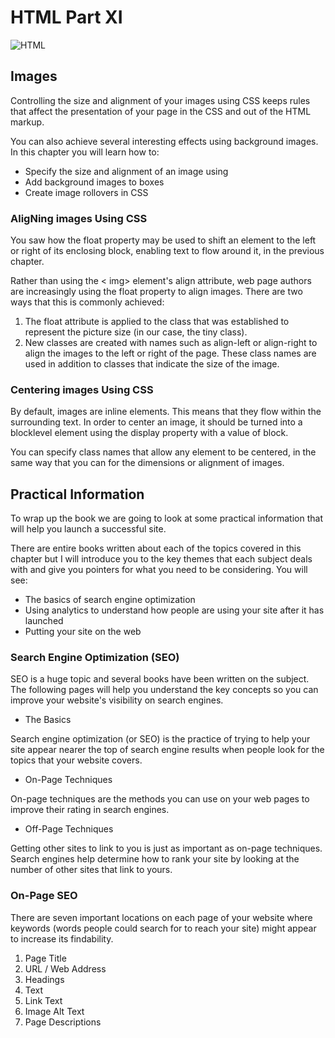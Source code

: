 # HTML Part XI
![HTML](https://i.gifer.com/77M0.gif)
## Images
Controlling the size and alignment of
your images using CSS keeps rules that
affect the presentation of your page in
the CSS and out of the HTML markup.

You can also achieve several interesting effects using
background images. In this chapter you will learn how to:
- Specify the size and alignment of an image using
- Add background images to boxes
- Create image rollovers in CSS
### AligNing images Using CSS

You saw how the float property may be used to shift an element to the left or right of its enclosing block, enabling text to flow around it, in the previous chapter.

Rather than using the < img>
element's align attribute, web
page authors are increasingly
using the float property to align
images. There are two ways that
this is commonly achieved:

1. The float attribute is applied to the class that was established to represent the picture size (in our case, the tiny class).
2. New classes are created with
names such as align-left or
align-right to align the images
to the left or right of the page.
These class names are used in
addition to classes that indicate
the size of the image.

### Centering images Using CSS

By default, images are inline
elements. This means that they
flow within the surrounding text.
In order to center an image, it
should be turned into a blocklevel element using the display
property with a value of block. 

You can specify class names
that allow any element to be
centered, in the same way that
you can for the dimensions or
alignment of images.

## Practical Information

To wrap up the book we are going to look
at some practical information that will
help you launch a successful site.

There are entire books written about each of the topics
covered in this chapter but I will introduce you to the key
themes that each subject deals with and give you pointers for
what you need to be considering. You will see:
- The basics of search engine optimization
- Using analytics to understand how people are using your
site after it has launched
- Putting your site on the web

### Search Engine Optimization (SEO)

SEO is a huge topic and several books have been written on the subject.
The following pages will help you understand the key concepts so you can
improve your website's visibility on search engines.

- The Basics

Search engine optimization (or
SEO) is the practice of trying
to help your site appear nearer
the top of search engine results
when people look for the topics
that your website covers.

- On-Page Techniques

On-page techniques are the
methods you can use on your
web pages to improve their
rating in search engines.

- Off-Page Techniques

Getting other sites to link to you
is just as important as on-page
techniques. Search engines help
determine how to rank your
site by looking at the number of
other sites that link to yours.

### On-Page SEO
There are seven important locations on each page of your website where keywords (words people could search for to reach your site) might appear to increase its findability.

1. Page Title
2. URL / Web Address
3. Headings
4. Text
5. Link Text
6. Image Alt Text
7. Page Descriptions

